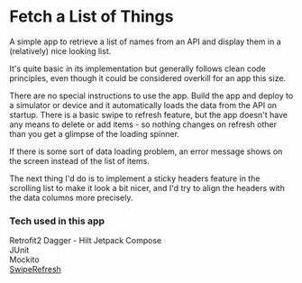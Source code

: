 # Fetch a List of Things
A simple app to retrieve a list of names from an API and display them in a (relatively) nice looking list.

It's quite basic in its implementation but generally follows clean code principles, even though it could be considered overkill for an app this size.

There are no special instructions to use the app. Build the app and deploy to a simulator or device and it automatically loads the data from the API on startup. There is a basic swipe to refresh feature, but the app doesn't have any means to delete or add items - so nothing changes on refresh other than you get a glimpse of the loading spinner.

If there is some sort of data loading problem, an error message shows on the screen instead of the list of items.

The next thing I'd do is to implement a sticky headers feature in the scrolling list to make it look a bit nicer, and I'd try to align the headers with the data columns more precisely.

### Tech used in this app

Retrofit2
Dagger - Hilt
Jetpack Compose  
JUnit  
Mockito  
[SwipeRefresh](https://google.github.io/accompanist/swiperefresh/)
